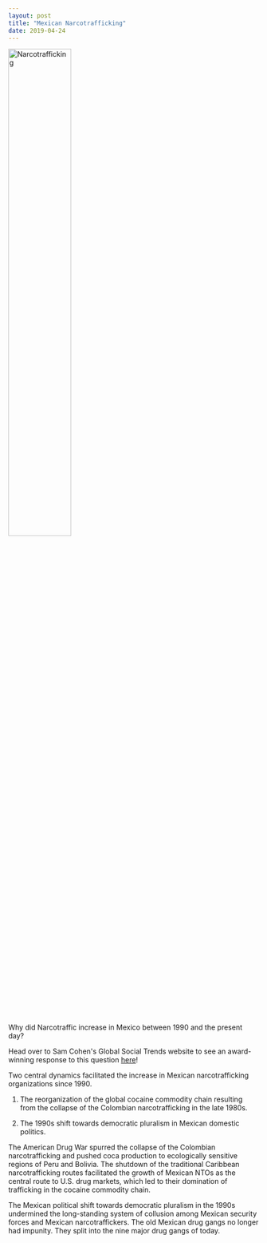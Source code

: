 ```yaml
---
layout: post
title: "Mexican Narcotrafficking"
date: 2019-04-24
---
```

<img width="50%" height="50%" src="https://www.brookings.edu/wp-content/uploads/2017/05/drug_seizure_mexico001.jpg" alt="Narcotrafficking"><br>
Why did Narcotraffic increase in Mexico between 1990 and the present day?

Head over to Sam Cohen's Global Social Trends website to see an award-winning response to this question <a href="https://www.samuelcohn.net/april-winner/">here</a>! 

Two central dynamics facilitated the increase in Mexican narcotrafficking organizations since 1990.

1. The reorganization of the global cocaine commodity chain resulting from the collapse of the Colombian narcotrafficking in the late 1980s.

2. The 1990s shift towards democratic pluralism in Mexican domestic politics.

The American Drug War spurred the collapse of the Colombian narcotrafficking and pushed coca production to ecologically sensitive regions of Peru and Bolivia. 
The shutdown of the traditional Caribbean narcotrafficking routes facilitated the growth of Mexican NTOs as the central route to U.S. drug markets, which led 
to their domination of trafficking in the cocaine commodity chain.

The Mexican political shift towards democratic pluralism in the 1990s undermined the long-standing system of collusion among Mexican security forces and Mexican 
narcotraffickers. The old Mexican drug gangs no longer had impunity. They split into the nine major drug gangs of today. 

